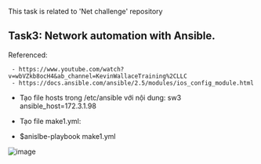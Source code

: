 This task is related to 'Net challenge' repository
## Task3: Network automation with Ansible.
  Referenced: 
  
     - https://www.youtube.com/watch?v=wbVZkb8ocH4&ab_channel=KevinWallaceTraining%2CLLC
     - https://docs.ansible.com/ansible/2.5/modules/ios_config_module.html
  
  - Tạo file hosts trong /etc/ansible với nội dung:
     sw3 ansible_host=172.3.1.98
  - Tạo file make1.yml:
  
  - $anislbe-playbook make1.yml

![image](https://user-images.githubusercontent.com/93396414/205060692-236b8db0-23f4-47b7-81fd-9b2cdb320e80.png)
